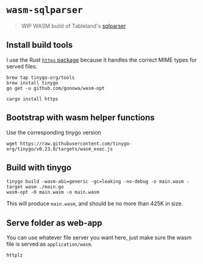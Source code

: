 # `wasm-sqlparser`

> WIP WASM build of Tableland's [sqlparser](https://github.com/tablelandnetwork/sqlparser)

## Install build tools

I use the Rust [`https` package](https://crates.io/crates/https) because it handles the correct MIME types for
served files.

```
brew tap tinygo-org/tools
brew install tinygo
go get -u github.com/gonowa/wasm-opt

cargo install https
```

## Bootstrap with wasm helper functions

Use the corresponding tinygo version

```
wget https://raw.githubusercontent.com/tinygo-org/tinygo/v0.23.0/targets/wasm_exec.js
```

## Build with tinygo

```
tinygo build -wasm-abi=generic -gc=leaking -no-debug -o main.wasm -target wasm ./main.go
wasm-opt -O main.wasm -o main.wasm
```

This will produce `main.wasm`, and should be no more than 425K in size.

## Serve folder as web-app

You can use whatever file server you want here, just make sure the wasm file is served as `application/wasm`.

```
httplz
```
